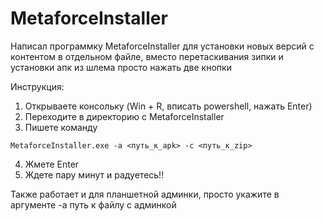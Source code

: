 # MetaforceInstaller

Написал программку MetaforceInstaller для установки новых версий с контентом в отдельном файле, вместо перетаскивания зипки и установки апк из шлема просто нажать две кнопки

Инструкция:
1. Открываете консольку (Win + R, вписать powershell, нажать Enter)
2. Переходите в директорию с MetaforceInstaller
3. Пишете команду
```
MetaforceInstaller.exe -a <путь_к_apk> -c <путь_к_zip>
```
4. Жмете Enter
5. Ждете пару минут и радуетесь!!

Также работает и для планшетной админки, просто укажите в аргументе -a путь к файлу с админкой